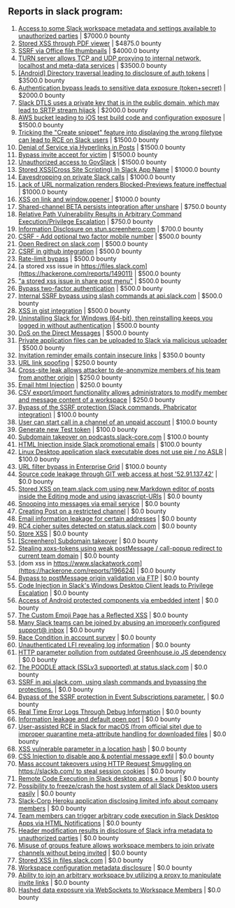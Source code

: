 ## Reports in slack program:
1. [Access to some Slack workspace metadata and settings available to unauthorized parties](https://hackerone.com/reports/130133) | $7000.0 bounty
2. [Stored XSS through PDF viewer](https://hackerone.com/reports/881557) | $4875.0 bounty
3. [SSRF via Office file thumbnails](https://hackerone.com/reports/671935) | $4000.0 bounty
4. [TURN server allows TCP and UDP proxying to internal network, localhost and meta-data services](https://hackerone.com/reports/333419) | $3500.0 bounty
5. [[Android] Directory traversal leading to disclosure of auth tokens](https://hackerone.com/reports/1378889) | $3500.0 bounty
6. [Authentication bypass leads to sensitive data exposure (token+secret)](https://hackerone.com/reports/129918) | $2000.0 bounty
7. [Slack DTLS uses a private key that is in the public domain, which may lead to SRTP stream hijack](https://hackerone.com/reports/531032) | $2000.0 bounty
8. [AWS bucket leading to iOS test build code and configuration exposure](https://hackerone.com/reports/404822) | $1500.0 bounty
9. [Tricking the "Create snippet" feature into displaying the wrong filetype can lead to RCE on Slack users](https://hackerone.com/reports/833080) | $1500.0 bounty
10. [Denial of Service via Hyperlinks in Posts](https://hackerone.com/reports/1077136) | $1500.0 bounty
11. [Bypass invite accept for victim](https://hackerone.com/reports/1663361) | $1500.0 bounty
12. [Unauthorized access to GovSlack](https://hackerone.com/reports/1758174) | $1500.0 bounty
13. [ Stored XSS(Cross Site Scripting) In Slack App Name](https://hackerone.com/reports/159460) | $1000.0 bounty
14. [Eavesdropping on private Slack calls](https://hackerone.com/reports/184698) | $1000.0 bounty
15. [Lack of URL normalization renders Blocked-Previews feature ineffectual](https://hackerone.com/reports/1102764) | $1000.0 bounty
16. [XSS on link and window.opener ](https://hackerone.com/reports/834071) | $1000.0 bounty
17. [Shared-channel BETA persists integration after unshare](https://hackerone.com/reports/291822) | $750.0 bounty
18. [Relative Path Vulnerability Results in Arbitrary Command Execution/Privilege Escalation](https://hackerone.com/reports/784714) | $750.0 bounty
19. [Information Disclosure on stun.screenhero.com](https://hackerone.com/reports/175061) | $700.0 bounty
20. [CSRF - Add optional two factor mobile number](https://hackerone.com/reports/155774) | $500.0 bounty
21. [Open Redirect on slack.com](https://hackerone.com/reports/140447) | $500.0 bounty
22. [CSRF in github integration](https://hackerone.com/reports/174328) | $500.0 bounty
23. [Rate-limit bypass](https://hackerone.com/reports/165727) | $500.0 bounty
24. [a stored xss issue in https://files.slack.com](https://hackerone.com/reports/149011) | $500.0 bounty
25. ["a stored xss issue in share post menu"](https://hackerone.com/reports/148848) | $500.0 bounty
26. [Bypass  two-factor authentication](https://hackerone.com/reports/121696) | $500.0 bounty
27. [Internal SSRF bypass using slash commands at api.slack.com](https://hackerone.com/reports/356765) | $500.0 bounty
28. [XSS in gist integration](https://hackerone.com/reports/11073) | $500.0 bounty
29. [Uninstalling Slack for Windows (64-bit), then reinstalling keeps you logged in without authentication](https://hackerone.com/reports/238260) | $500.0 bounty
30. [DoS on the Direct Messages](https://hackerone.com/reports/746003) | $500.0 bounty
31. [Private application files can be uploaded to Slack via malicious uploader](https://hackerone.com/reports/375083) | $500.0 bounty
32. [Invitation reminder emails contain insecure links](https://hackerone.com/reports/327674) | $350.0 bounty
33. [URL link spoofing](https://hackerone.com/reports/481472) | $250.0 bounty
34. [Cross-site leak allows attacker to de-anonymize members of his team from another origin](https://hackerone.com/reports/1068153) | $250.0 bounty
35. [Email html Injection](https://hackerone.com/reports/1461194) | $250.0 bounty
36. [CSV export/import functionality allows administrators to modify member and message content of a workspace](https://hackerone.com/reports/1661310) | $250.0 bounty
37. [Bypass of the SSRF protection (Slack commands, Phabricator integration)](https://hackerone.com/reports/61312) | $100.0 bounty
38. [User can start call in a channel of an unpaid account](https://hackerone.com/reports/147369) | $100.0 bounty
39. [Generate new Test token](https://hackerone.com/reports/147544) | $100.0 bounty
40. [Subdomain takeover on podcasts.slack-core.com](https://hackerone.com/reports/195350) | $100.0 bounty
41. [HTML Injection inside Slack promotional emails](https://hackerone.com/reports/321029) | $100.0 bounty
42. [Linux Desktop application slack executable does not use pie / no ASLR](https://hackerone.com/reports/415272) | $100.0 bounty
43. [URL filter bypass in Enterprise Grid](https://hackerone.com/reports/500348) | $100.0 bounty
44. [Source code leakage through GIT web access at host '52.91.137.42'](https://hackerone.com/reports/148068) | $0.0 bounty
45. [Stored XSS on team.slack.com using new Markdown editor of posts inside the Editing mode and using javascript-URIs](https://hackerone.com/reports/132104) | $0.0 bounty
46. [Snooping into messages via email service](https://hackerone.com/reports/163938) | $0.0 bounty
47. [Creating Post on a restricted channel](https://hackerone.com/reports/151459) | $0.0 bounty
48. [Email information leakage for certain addresses](https://hackerone.com/reports/169992) | $0.0 bounty
49. [RC4 cipher suites detected on status.slack.com](https://hackerone.com/reports/99157) | $0.0 bounty
50. [Store XSS](https://hackerone.com/reports/187410) | $0.0 bounty
51. [[Screenhero] Subdomain takeover](https://hackerone.com/reports/142096) | $0.0 bounty
52. [Stealing xoxs-tokens using weak postMessage / call-popup redirect to current team domain](https://hackerone.com/reports/207170) | $0.0 bounty
53. [dom xss in https://www.slackatwork.com](https://hackerone.com/reports/196624) | $0.0 bounty
54. [Bypass to postMessage origin validation via FTP](https://hackerone.com/reports/210654) | $0.0 bounty
55. [Code Injection in Slack's Windows Desktop Client leads to Privilege Escalation](https://hackerone.com/reports/162955) | $0.0 bounty
56. [Access of Android protected components via embedded intent](https://hackerone.com/reports/200427) | $0.0 bounty
57. [The Custom Emoji Page has a Reflected XSS](https://hackerone.com/reports/258198) | $0.0 bounty
58. [Many Slack teams can be joined by abusing an improperly configured support@ inbox](https://hackerone.com/reports/239623) | $0.0 bounty
59. [Race Condition in account survey](https://hackerone.com/reports/165570) | $0.0 bounty
60. [Unauthenticated LFI revealing log information](https://hackerone.com/reports/272578) | $0.0 bounty
61. [HTTP parameter pollution from outdated Greenhouse.io JS dependency](https://hackerone.com/reports/335339) | $0.0 bounty
62. [The POODLE attack (SSLv3 supported) at status.slack.com](https://hackerone.com/reports/375097) | $0.0 bounty
63. [SSRF in api.slack.com, using slash commands and bypassing the protections.](https://hackerone.com/reports/381129) | $0.0 bounty
64. [Bypass of the SSRF protection in Event Subscriptions parameter.](https://hackerone.com/reports/386292) | $0.0 bounty
65. [Real Time Error Logs Through Debug Information](https://hackerone.com/reports/503283) | $0.0 bounty
66. [Information leakage and default open port](https://hackerone.com/reports/305518) | $0.0 bounty
67. [User-assisted RCE in Slack for macOS (from official site) due to improper quarantine meta-attribute handling for downloaded files](https://hackerone.com/reports/470637) | $0.0 bounty
68. [XSS vulnerable parameter in a location hash](https://hackerone.com/reports/146336) | $0.0 bounty
69. [CSS Injection to disable app & potential message exfil](https://hackerone.com/reports/679969) | $0.0 bounty
70. [Mass account takeovers using HTTP Request Smuggling on https://slackb.com/ to steal session cookies](https://hackerone.com/reports/737140) | $0.0 bounty
71. [Remote Code Execution in Slack desktop apps + bonus](https://hackerone.com/reports/783877) | $0.0 bounty
72. [Possibility to freeze/crash the host system of all Slack Desktop users easily](https://hackerone.com/reports/392728) | $0.0 bounty
73. [Slack-Corp Heroku application disclosing limited info about company members](https://hackerone.com/reports/966814) | $0.0 bounty
74. [Team members can trigger arbitrary code execution in Slack Desktop Apps via HTML Notifications](https://hackerone.com/reports/816156) | $0.0 bounty
75. [Header modification results in disclosure of Slack infra metadata to unauthorized parties](https://hackerone.com/reports/727330) | $0.0 bounty
76. [Misuse of groups feature allows workspace members to join private channels without being invited](https://hackerone.com/reports/1248852) | $0.0 bounty
77. [Stored XSS in files.slack.com](https://hackerone.com/reports/827606) | $0.0 bounty
78. [Workspace configuration metadata disclosure](https://hackerone.com/reports/864489) | $0.0 bounty
79. [Ability to join an arbitrary workspace by utilizing a proxy to manipulate invite links](https://hackerone.com/reports/1716016) | $0.0 bounty
80. [Hashed data exposure via WebSockets to Workspace Members](https://hackerone.com/reports/1639600) | $0.0 bounty
